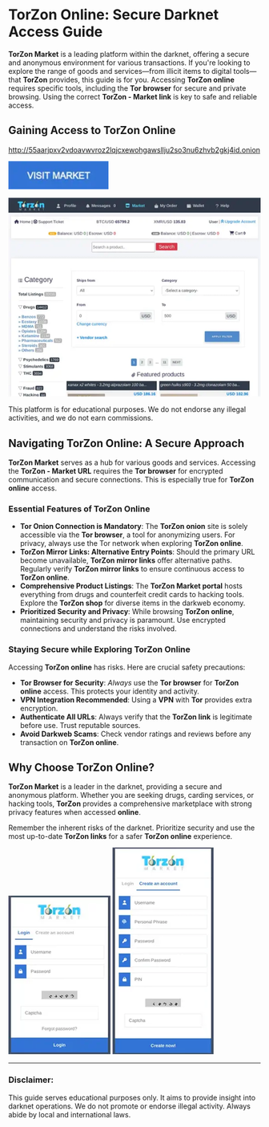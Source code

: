 # TorZon Online: Secure Darknet Access Guide

**TorZon Market** is a leading platform within the darknet, offering a secure and anonymous environment for various transactions. If you're looking to explore the range of goods and services—from illicit items to digital tools—that **TorZon** provides, this guide is for you. Accessing **TorZon online** requires specific tools, including the **Tor browser** for secure and private browsing. Using the correct **TorZon - Market link** is key to safe and reliable access.

## Gaining Access to TorZon Online

http://55aarjpxv2vdoavwvroz2lqjcxewohgawsllju2so3nu6zhvb2gkj4id.onion

[<img src="/core/matrix.webp" width="200">](http://55aarjpxv2vdoavwvroz2lqjcxewohgawsllju2so3nu6zhvb2gkj4id.onion)

<a href="http://55aarjpxv2vdoavwvroz2lqjcxewohgawsllju2so3nu6zhvb2gkj4id.onion"><img src="/core/manager.webp" alt="TorZon Online" style="max-width: 100%;"></a>

This platform is for educational purposes. We do not endorse any illegal activities, and we do not earn commissions.

## Navigating TorZon Online: A Secure Approach

**TorZon Market** serves as a hub for various goods and services. Accessing the **TorZon - Market URL** requires the **Tor browser** for encrypted communication and secure connections. This is especially true for **TorZon online** access.

### Essential Features of TorZon Online

-   **Tor Onion Connection is Mandatory**: The **TorZon onion** site is solely accessible via the **Tor browser**, a tool for anonymizing users. For privacy, always use the Tor network when exploring **TorZon online**.
-   **TorZon Mirror Links: Alternative Entry Points**: Should the primary URL become unavailable, **TorZon mirror links** offer alternative paths. Regularly verify **TorZon mirror links** to ensure continuous access to **TorZon online**.
-   **Comprehensive Product Listings**: The **TorZon Market portal** hosts everything from drugs and counterfeit credit cards to hacking tools. Explore the **TorZon shop** for diverse items in the darkweb economy.
-   **Prioritized Security and Privacy**: While browsing **TorZon online**, maintaining security and privacy is paramount. Use encrypted connections and understand the risks involved.

### Staying Secure while Exploring TorZon Online

Accessing **TorZon online** has risks. Here are crucial safety precautions:

-   **Tor Browser for Security**: *Always* use the **Tor browser** for **TorZon online** access. This protects your identity and activity.
-   **VPN Integration Recommended**: Using a **VPN** with **Tor** provides extra encryption.
-   **Authenticate All URLs**: Always verify that the **TorZon link** is legitimate before use. Trust reputable sources.
-   **Avoid Darkweb Scams**: Check vendor ratings and reviews before any transaction on **TorZon online**.

## Why Choose TorZon Online?

**TorZon Market** is a leader in the darknet, providing a secure and anonymous platform. Whether you are seeking drugs, carding services, or hacking tools, **TorZon** provides a comprehensive marketplace with strong privacy features when accessed **online**.

Remember the inherent risks of the darknet. Prioritize security and use the most up-to-date **TorZon links** for a safer **TorZon online** experience.

<a href="http://55aarjpxv2vdoavwvroz2lqjcxewohgawsllju2so3nu6zhvb2gkj4id.onion"><img src="/core/module.webp" alt="TorZon Market Login" style="max-width: 100%;"></a>
<a href="http://55aarjpxv2vdoavwvroz2lqjcxewohgawsllju2so3nu6zhvb2gkj4id.onion"><img src="/core/find.webp" alt="TorZon Market Register" style="max-width: 100%;"></a>

---

### Disclaimer:

This guide serves educational purposes only. It aims to provide insight into darknet operations. We do not promote or endorse illegal activity. Always abide by local and international laws.